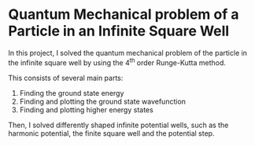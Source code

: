 # Quantum Mechanical problem of a Particle in an Infinite Square Well

In this project, I solved the quantum mechanical problem of the particle in the infinite square well by using the 4<sup>th</sup> order Runge-Kutta method.

This consists of several main parts:
1. Finding the ground state energy
2. Finding and plotting the ground state wavefunction
3. Finding and plotting higher energy states

Then, I solved differently shaped infinite potential wells, such as the harmonic potential, the finite square well and the potential step.
